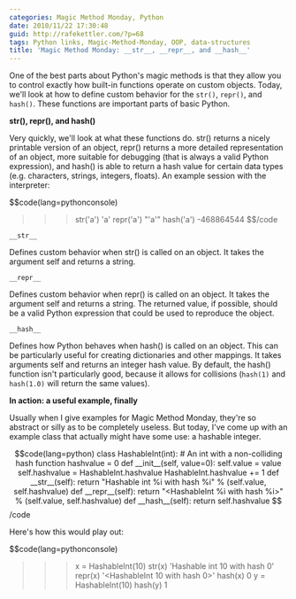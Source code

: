```yaml
---
categories: Magic Method Monday, Python
date: 2010/11/22 17:30:48
guid: http://rafekettler.com/?p=68
tags: Python links, Magic-Method-Monday, OOP, data-structures
title: 'Magic Method Monday: __str__, __repr__, and __hash__'
---
```

One of the best parts about Python's magic methods is that they allow you to control exactly how built-in functions operate on custom objects. Today, we'll look at how to define custom behavior for the `str()`, `repr()`, and `hash()`. These functions are important parts of basic Python.

**str(), repr(), and hash()**

Very quickly, we'll look at what these functions do. str() returns a nicely printable version of an object, repr() returns a more detailed representation of an object, more suitable for debugging (that is always a valid Python expression), and hash() is able to return a hash value for certain data types (e.g. characters, strings, integers, floats). An example session with the interpreter:

$$code(lang=pythonconsole)
>>> str('a')
'a'
>>> repr('a')
"'a'"
>>> hash('a')
-468864544
$$/code

`__str__`

Defines custom behavior when str() is called on an object. It takes the argument self and returns a string.

`__repr__`

Defines custom behavior when repr() is called on an object. It takes the argument self and returns a string. The returned value, if possible, should be a valid Python expression that could be used to reproduce the object.

`__hash__`

Defines how Python behaves when hash() is called on an object. This can be particularly useful for creating dictionaries and other mappings. It takes arguments self and returns an integer hash value. By default, the hash() function isn't particularly good, because it allows for collisions (`hash(1)` and `hash(1.0)` will return the same values).

**In action: a useful example, finally**

Usually when I give examples for Magic Method Monday, they're so abstract or silly as to be completely useless. But today, I've come up with an example class that actually might have some use: a hashable integer.

$$code(lang=python)
class HashableInt(int):
    # An int with a non-colliding hash function   
    hashvalue = 0
    def __init__(self, value=0):
        self.value = value
        self.hashvalue = HashableInt.hashvalue
        HashableInt.hashvalue += 1
    def __str__(self):
        return "Hashable int %i with hash %i" % (self.value, self.hashvalue)
    def __repr__(self):
        return "<HashableInt %i with hash %i>" % (self.value, self.hashvalue)
    def __hash__(self):
        return self.hashvalue
$$/code

Here's how this would play out:

$$code(lang=pythonconsole)
>>> x = HashableInt(10)
>>> str(x)
'Hashable int 10 with hash 0'
>>> repr(x)
'<HashableInt 10 with hash 0>'
>>> hash(x)
0
>>> y = HashableInt(10)
>>> hash(y)
1
